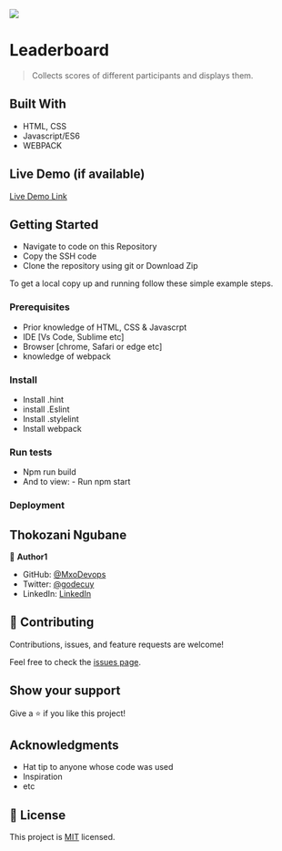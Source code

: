 ![](https://img.shields.io/badge/Microverse-blueviolet)

# Leaderboard

> Collects scores of different participants and displays them.

## Built With

- HTML, CSS
- Javascript/ES6
- WEBPACK

## Live Demo (if available)

[Live Demo Link](https://livedemo.com)

## Getting Started

- Navigate to code on this Repository
- Copy the SSH code
- Clone the repository using git or Download Zip

To get a local copy up and running follow these simple example steps.

### Prerequisites

- Prior knowledge of HTML, CSS & Javascrpt
- IDE [Vs Code, Sublime etc]
- Browser [chrome, Safari or edge etc]
- knowledge of webpack

### Install

- Install .hint
- install .Eslint
- Install .stylelint
- Install webpack

### Run tests

- Npm run build
- And to view: - Run npm start

### Deployment

## Thokozani Ngubane

👤 **Author1**

- GitHub: [@MxoDevops](https://github.com/MxoDevops)
- Twitter: [@godecuy](https://twitter.com/godecuy)
- LinkedIn: [LinkedIn](https://linkedin.com/in/thokozani-ngubane)

## 🤝 Contributing

Contributions, issues, and feature requests are welcome!

Feel free to check the [issues page](../../issues/).

## Show your support

Give a ⭐️ if you like this project!

## Acknowledgments

- Hat tip to anyone whose code was used
- Inspiration
- etc

## 📝 License

This project is [MIT](./MIT.md) licensed.
